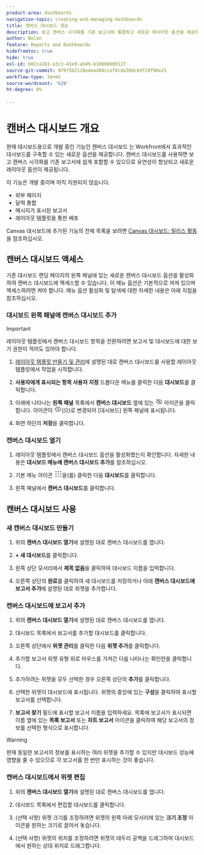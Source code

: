 ```yaml
---
product-area: dashboards
navigation-topic: creating-and-managing-dashboards
title: 캔버스 대시보드 개요
description: 보고 캔버스 시각화를 기존 보고서와 통합하고 새로운 레이아웃 옵션을 제공하는 캔버스 대시보드를 만들 수 있습니다.
author: Nolan
feature: Reports and Dashboards
hidefromtoc: true
hide: true
exl-id: b02ca181-e3c3-41e9-ab45-b1b606909127
source-git-commit: 9f975b2128e4ead84ccef8cda30dcb9f29f96e25
workflow-type: tm+mt
source-wordcount: '628'
ht-degree: 0%

---
```


# 캔버스 대시보드 개요

<!-- Audited: 12/2023 -->

현재 대시보드용으로 개발 중인 기능인 캔버스 대시보드 는 Workfront에서 효과적인 대시보드를 구축할 수 있는 새로운 옵션을 제공합니다. 캔버스 대시보드를 사용하면 보고 캔버스 시각화를 기존 보고서에 쉽게 포함할 수 있으므로 유연성이 향상되고 새로운 레이아웃 옵션이 제공됩니다.

이 기능은 개발 중이며 아직 지원되지 않습니다.
* 외부 페이지
* 달력 통합
* 메시지가 표시된 보고서
* 레이아웃 템플릿을 통한 배포

Canvas 대시보드에 추가된 기능의 전체 목록을 보려면 [Canvas 대시보드: 릴리스 활동](/help/quicksilver/product-announcements/betas/canvas-dashboards-beta/canvas-dashboards-release-activity.md)을 참조하십시오.

## 캔버스 대시보드 액세스

기존 대시보드 랜딩 페이지의 왼쪽 패널에 있는 새로운 캔버스 대시보드 옵션을 활성화하여 캔버스 대시보드에 액세스할 수 있습니다. 이 메뉴 옵션은 기본적으로 꺼져 있으며 액세스하려면 켜야 합니다. 메뉴 옵션 활성화 및 탐색에 대한 자세한 내용은 아래 지침을 참조하십시오.

### 대시보드 왼쪽 패널에 캔버스 대시보드 추가

>[!IMPORTANT]
>
>레이아웃 템플릿에서 캔버스 대시보드 항목을 전환하려면 보고서 및 대시보드에 대한 보기 권한이 적어도 있어야 합니다.

1. [레이아웃 템플릿 만들기 및 관리](../../../administration-and-setup/customize-workfront/use-layout-templates/create-and-manage-layout-templates.md)에 설명된 대로 캔버스 대시보드를 사용할 레이아웃 템플릿에서 작업을 시작합니다.

1. **사용자에게 표시되는 항목 사용자 지정** 드롭다운 메뉴를 클릭한 다음 **대시보드**&#x200B;를 클릭합니다.

1. 아래에 나타나는 **왼쪽 패널** 목록에서 **캔버스 대시보드** 옆에 있는 ![](assets/delete-secondary-nav-item.png) 아이콘을 클릭합니다. 아이콘이 ![](assets/add-secondary-nav-item.png)(으)로 변경되어 [대시보드] 왼쪽 패널에 표시됩니다.

1. 화면 하단의 **저장**&#x200B;을 클릭합니다.

### 캔버스 대시보드 열기

1. 레이아웃 템플릿에서 캔버스 대시보드 옵션을 활성화했는지 확인합니다. 자세한 내용은 **대시보드 메뉴에 캔버스 대시보드 추가**&#x200B;를 참조하십시오.

1. 기본 메뉴 아이콘 ![](assets/main-menu-icon.png)을(를) 클릭한 다음 **대시보드**&#x200B;를 클릭합니다.

1. 왼쪽 패널에서 **캔버스 대시보드**&#x200B;를 클릭합니다.

## 캔버스 대시보드 사용

### 새 캔버스 대시보드 만들기

1. 위의 **캔버스 대시보드 열기**&#x200B;에 설명된 대로 캔버스 대시보드를 엽니다.

1. **+ 새 대시보드**&#x200B;를 클릭합니다.

1. 왼쪽 상단 모서리에서 **제목 없음**&#x200B;을 클릭하여 대시보드 이름을 입력합니다.

1. 오른쪽 상단의 **완료**&#x200B;를 클릭하여 새 대시보드를 저장하거나 아래 **캔버스 대시보드에 보고서 추가**&#x200B;에 설명된 대로 위젯을 추가합니다.

### 캔버스 대시보드에 보고서 추가

1. 위의 **캔버스 대시보드 열기**&#x200B;에 설명된 대로 캔버스 대시보드를 엽니다.

1. 대시보드 목록에서 보고서를 추가할 대시보드를 클릭합니다.

1. 오른쪽 상단에서 **위젯 관리**&#x200B;를 클릭한 다음 **위젯 추가**&#x200B;를 클릭합니다.

1. 추가할 보고서 위젯 유형 위로 마우스를 가져간 다음 나타나는 확인란을 클릭합니다.

1. 추가하려는 위젯을 모두 선택한 경우 오른쪽 상단의 **추가**&#x200B;를 클릭합니다.

1. 선택한 위젯이 대시보드에 표시됩니다. 위젯의 중앙에 있는 **구성**&#x200B;을 클릭하여 표시할 보고서를 선택합니다.

1. **보고서 찾기** 필드에 표시할 보고서 이름을 입력하세요. 목록에 보고서가 표시되면 이름 옆에 있는 **목록 보고서** 또는 **차트 보고서** 아이콘을 클릭하여 해당 보고서의 정보를 선택한 형식으로 표시합니다.

>[!WARNING]
> 현재 동일한 보고서의 정보를 표시하는 여러 위젯을 추가할 수 있지만 대시보드 성능에 영향을 줄 수 있으므로 각 보고서를 한 번만 표시하는 것이 좋습니다.

### 캔버스 대시보드에서 위젯 편집

1. 위의 **캔버스 대시보드 열기**&#x200B;에 설명된 대로 캔버스 대시보드를 엽니다.

1. 대시보드 목록에서 편집할 대시보드를 클릭합니다.

1. (선택 사항) 위젯 크기를 조정하려면 위젯의 왼쪽 아래 모서리에 있는 **크기 조정** 아이콘을 원하는 크기로 끌어서 놓습니다.

1. (선택 사항) 위젯의 위치를 조정하려면 위젯의 테두리 공백을 드래그하여 대시보드에서 원하는 상대 위치로 드래그합니다.
